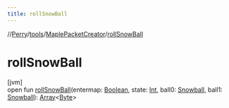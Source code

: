 ```yaml
---
title: rollSnowBall
---
```

//[Perry](../../../index.html)/[tools](../index.html)/[MaplePacketCreator](index.html)/[rollSnowBall](roll-snow-ball.html)



# rollSnowBall



[jvm]\
open fun [rollSnowBall](roll-snow-ball.html)(entermap: [Boolean](https://kotlinlang.org/api/latest/jvm/stdlib/kotlin/-boolean/index.html), state: [Int](https://kotlinlang.org/api/latest/jvm/stdlib/kotlin/-int/index.html), ball0: [Snowball](../../server.events.gm/-snowball/index.html), ball1: [Snowball](../../server.events.gm/-snowball/index.html)): [Array](https://kotlinlang.org/api/latest/jvm/stdlib/kotlin/-array/index.html)&lt;[Byte](https://kotlinlang.org/api/latest/jvm/stdlib/kotlin/-byte/index.html)&gt;




